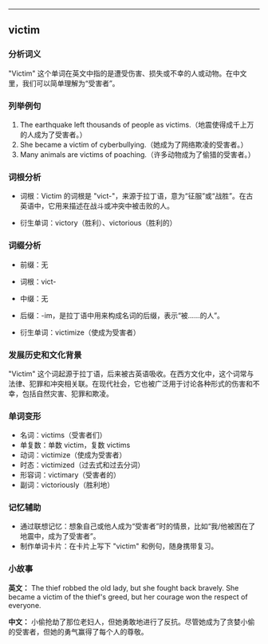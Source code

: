 
---------------
## victim
### 分析词义
"Victim" 这个单词在英文中指的是遭受伤害、损失或不幸的人或动物。在中文里，我们可以简单理解为“受害者”。

### 列举例句
1. The earthquake left thousands of people as victims.（地震使得成千上万的人成为了受害者。）
2. She became a victim of cyberbullying.（她成为了网络欺凌的受害者。）
3. Many animals are victims of poaching.（许多动物成为了偷猎的受害者。）

### 词根分析
- 词根：Victim 的词根是 "vict-"，来源于拉丁语，意为“征服”或“战胜”。在古英语中，它用来描述在战斗或冲突中被击败的人。

- 衍生单词：victory（胜利）、victorious（胜利的）

### 词缀分析
- 前缀：无
- 词根：vict-
- 中缀：无
- 后缀：-im，是拉丁语中用来构成名词的后缀，表示“被……的人”。

- 衍生单词：victimize（使成为受害者）

### 发展历史和文化背景
"Victim" 这个词起源于拉丁语，后来被古英语吸收。在西方文化中，这个词常与法律、犯罪和冲突相关联。在现代社会，它也被广泛用于讨论各种形式的伤害和不幸，包括自然灾害、犯罪和欺凌。

### 单词变形
- 名词：victims（受害者们）
- 单复数：单数 victim，复数 victims
- 动词：victimize（使成为受害者）
- 时态：victimized（过去式和过去分词）
- 形容词：victimary（受害者的）
- 副词：victoriously（胜利地）

### 记忆辅助
- 通过联想记忆：想象自己或他人成为“受害者”时的情景，比如“我/他被困在了地震中，成为了受害者”。
- 制作单词卡片：在卡片上写下 "victim" 和例句，随身携带复习。

### 小故事
**英文：**
The thief robbed the old lady, but she fought back bravely. She became a victim of the thief's greed, but her courage won the respect of everyone.

**中文：**
小偷抢劫了那位老妇人，但她勇敢地进行了反抗。尽管她成为了贪婪小偷的受害者，但她的勇气赢得了每个人的尊敬。

